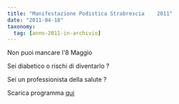 ```yaml
---
title: "Manifestazione Podistica Strabrescia    2011"
date: "2011-04-18"
taxonomy: 
  tag: [anno-2011-in-archivio]
---
```


Non puoi mancare l'8 Maggio

Sei diabetico o rischi di diventarlo ?

Sei un professionista della salute ?

Scarica programma [qui](http://198.211.122.197/diabetwp/wordpress/wp-content/uploads/2011/04/locandina-muovi-camici-strabrescia-2011.doc)
